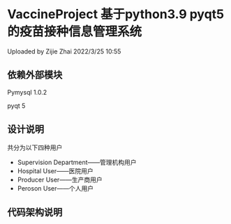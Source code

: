 # VaccineProject 基于python3.9 pyqt5的疫苗接种信息管理系统
Uploaded by Zijie Zhai 2022/3/25 10:55
## 依赖外部模块
Pymysql 1.0.2

pyqt 5

## 设计说明
共分为以下四种用户

+ Supervision Department——管理机构用户
+ Hospital User——医院用户
+ Producer User——生产商用户
+ Peroson User——个人用户
## 代码架构说明
